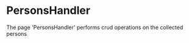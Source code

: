 <h1>PersonsHandler</h1>
<p>The page 'PersonsHandler' performs crud operations on the collected persons</p>
